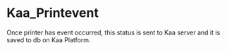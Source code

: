 # Kaa_Printevent
Once printer has event occurred, this status is sent to Kaa server and it is saved to db on Kaa Platform.

